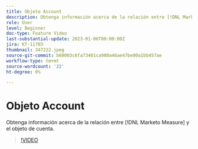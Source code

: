 ```yaml
---
title: Objeto Account
description: Obtenga información acerca de la relación entre [!DNL Marketo Measure] y el objeto de cuenta.
role: User
level: Beginner
doc-type: Feature Video
last-substantial-update: 2023-01-06T00:00:00Z
jira: KT-11703
thumbnail: 347222.jpeg
source-git-commit: b60003c6fa73401ca980a46ae47be00a1bb457ae
workflow-type: tm+mt
source-wordcount: '22'
ht-degree: 0%

---
```



# Objeto Account

Obtenga información acerca de la relación entre [!DNL Marketo Measure] y el objeto de cuenta.

>[!VIDEO](https://video.tv.adobe.com/v/347222/?quality=12&learn=on)
